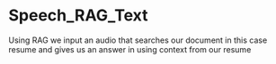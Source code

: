 # Speech_RAG_Text
Using RAG we input an audio that searches our document in this case resume and gives us an answer in using context from our resume 
